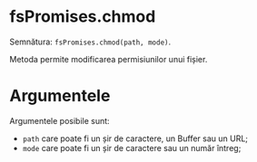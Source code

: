 # fsPromises.chmod

Semnătura: `fsPromises.chmod(path, mode)`.

Metoda permite modificarea permisiunilor unui fișier.

# Argumentele

Argumentele posibile sunt:

- `path` care poate fi un șir de caractere, un Buffer sau un URL;
- `mode` care poate fi un șir de caractere sau un număr întreg;
